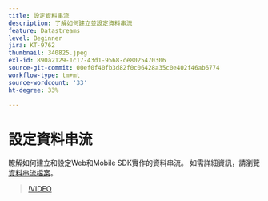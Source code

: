 ```yaml
---
title: 設定資料串流
description: 了解如何建立並設定資料串流
feature: Datastreams
level: Beginner
jira: KT-9762
thumbnail: 340825.jpeg
exl-id: 890a2129-1c17-43d1-9568-ce8025470306
source-git-commit: 00ef0f40fb3d82f0c06428a35c0e402f46ab6774
workflow-type: tm+mt
source-wordcount: '33'
ht-degree: 33%

---
```


# 設定資料串流

瞭解如何建立和設定Web和Mobile SDK實作的資料串流。 如需詳細資訊，請瀏覽[資料串流檔案](https://experienceleague.adobe.com/docs/experience-platform/edge/fundamentals/datastreams.html)。

>[!VIDEO](https://video.tv.adobe.com/v/340825?learn=on)
